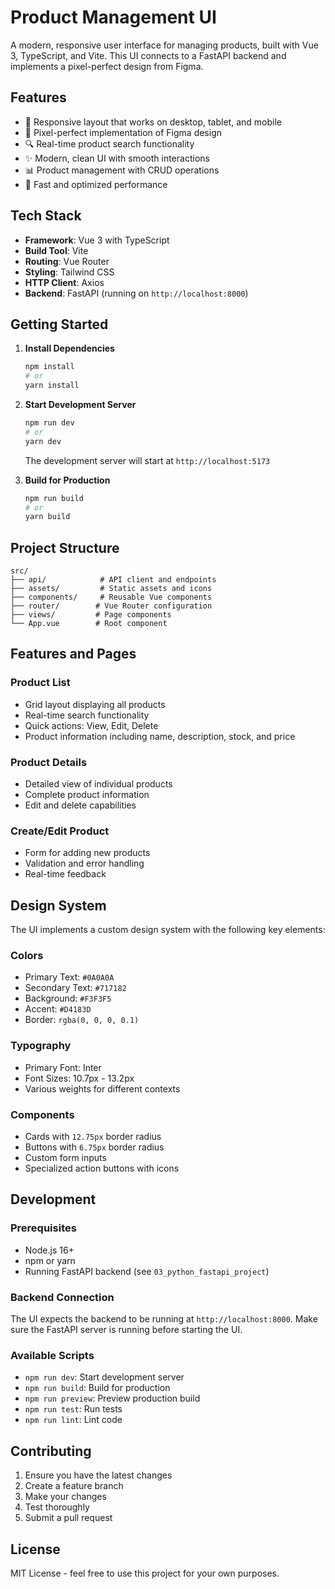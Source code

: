 # Product Management UI

A modern, responsive user interface for managing products, built with Vue 3, TypeScript, and Vite. This UI connects to a FastAPI backend and implements a pixel-perfect design from Figma.

## Features

- 📱 Responsive layout that works on desktop, tablet, and mobile
- 🎨 Pixel-perfect implementation of Figma design
- 🔍 Real-time product search functionality
- ✨ Modern, clean UI with smooth interactions
- 📊 Product management with CRUD operations
- 🚀 Fast and optimized performance

## Tech Stack

- **Framework**: Vue 3 with TypeScript
- **Build Tool**: Vite
- **Routing**: Vue Router
- **Styling**: Tailwind CSS
- **HTTP Client**: Axios
- **Backend**: FastAPI (running on `http://localhost:8000`)

## Getting Started

1. **Install Dependencies**
   ```bash
   npm install
   # or
   yarn install
   ```

2. **Start Development Server**
   ```bash
   npm run dev
   # or
   yarn dev
   ```

   The development server will start at `http://localhost:5173`

3. **Build for Production**
   ```bash
   npm run build
   # or
   yarn build
   ```

## Project Structure

```
src/
├── api/            # API client and endpoints
├── assets/         # Static assets and icons
├── components/     # Reusable Vue components
├── router/        # Vue Router configuration
├── views/         # Page components
└── App.vue        # Root component
```

## Features and Pages

### Product List
- Grid layout displaying all products
- Real-time search functionality
- Quick actions: View, Edit, Delete
- Product information including name, description, stock, and price

### Product Details
- Detailed view of individual products
- Complete product information
- Edit and delete capabilities

### Create/Edit Product
- Form for adding new products
- Validation and error handling
- Real-time feedback

## Design System

The UI implements a custom design system with the following key elements:

### Colors
- Primary Text: `#0A0A0A`
- Secondary Text: `#717182`
- Background: `#F3F3F5`
- Accent: `#D4183D`
- Border: `rgba(0, 0, 0, 0.1)`

### Typography
- Primary Font: Inter
- Font Sizes: 10.7px - 13.2px
- Various weights for different contexts

### Components
- Cards with `12.75px` border radius
- Buttons with `6.75px` border radius
- Custom form inputs
- Specialized action buttons with icons

## Development

### Prerequisites
- Node.js 16+
- npm or yarn
- Running FastAPI backend (see `03_python_fastapi_project`)

### Backend Connection
The UI expects the backend to be running at `http://localhost:8000`. Make sure the FastAPI server is running before starting the UI.

### Available Scripts

- `npm run dev`: Start development server
- `npm run build`: Build for production
- `npm run preview`: Preview production build
- `npm run test`: Run tests
- `npm run lint`: Lint code

## Contributing

1. Ensure you have the latest changes
2. Create a feature branch
3. Make your changes
4. Test thoroughly
5. Submit a pull request

## License

MIT License - feel free to use this project for your own purposes.
